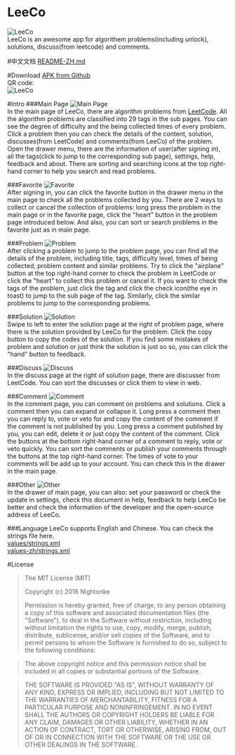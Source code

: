 # LeeCo
![LeeCo](https://github.com/Nightonke/LeeCo/blob/master/PNG/LeeCo_Show_Red.png)  
LeeCo is an awesome app for algorithem problems(including unlock), solutions, discuss(from leetcode) and comments.

#中文文档
[README-ZH.md](https://github.com/Nightonke/CoCoin/blob/master/README-ZH.md)

#Download
[APK from Github](https://github.com/Nightonke/LeeCo/blob/master/APK/LeeCo%20V1.0.0.apk)  
QR code:  
![LeeCo](https://github.com/Nightonke/LeeCo/blob/master/APK/LeeCo%20V1.0.0.png)

#Intro
###Main Page
![Main Page](https://github.com/Nightonke/LeeCo/blob/master/PNG/basic.png)  
In the main page of LeeCo, there are algorithm problems from [LeetCode](https://leetcode.com/problemset/algorithms/). 
All the algorithm problems are classified into 29 tags in the sub pages. You can see the degree of difficulty and the being collected times of every problem. 
Click a problem then you can check the details of the content, solution, discusses(from LeetCode) and comments(from LeeCo) of the problem. 
Open the drawer menu, there are the information of user(after signing in), all the tags(click to jump to the corresponding sub page), settings, help, feedback and about. 
There are sorting and searching icons at the top right-hand corner to help you search and read problems.  

###Favorite
![Favorite](https://github.com/Nightonke/LeeCo/blob/master/PNG/favorite.png)  
After signing in, you can click the favorite button in the drawer menu in the main page to check all the problems collected by you. 
There are 2 ways to collect or cancel the collection of problems: long press the problem in the main page or in the favorite page, click the "heart" button in the problem page introduced below. 
And also, you can sort or search problems in the favorite just as in main page.  

###Problem
![Problem](https://github.com/Nightonke/LeeCo/blob/master/PNG/problem.png)  
After clicking a problem to jump to the problem page, you can find all the details of the problem, including title, tags, difficulty level, times of being collected, problem content and similar problems. 
Try to click the "airplane" button at the top right-hand corner to check the problem in LeetCode or click the "heart" to collect this problem or cancel it. 
If you want to check the tags of the problem, just click the tag and click the check icon(the eye in toast) to jump to the sub page of the tag. 
Similarly, click the similar problems to jump to the corresponding problems.  

###Solution
![Solution](https://github.com/Nightonke/LeeCo/blob/master/PNG/solution.png)  
Swipe to left to enter the solution page at the right of problem page, where there is the solution provided by LeeCo for the problem. 
Click the copy button to copy the codes of the solution. 
If you find some mistakes of problem and solution or just think the solution is just so so, you can click the "hand" button to feedback.  

###Discuss
![Discuss](https://github.com/Nightonke/LeeCo/blob/master/PNG/discuss.png)  
In the discuss page at the right of solution page, there are discusser from LeetCode. 
You can sort the discusses or click them to view in web.  

###Comment
![Comment](https://github.com/Nightonke/LeeCo/blob/master/PNG/comment.png)  
In the comment page, you can comment on problems and solutions. 
Click a comment then you can expand or collapse it. 
Long press a comment then you can reply to, vote or veto for and copy the content of the comment if the comment is not published by you. 
Long press a comment published by you, you can edit, delete it or just copy the content of the comment. 
Click the buttons at the bottom right-hand corner of a comment to reply, vote or veto quickly. 
You can sort the comments or publish your comments through the buttons at the top right-hand corner. 
The times of vote to your comments will be add up to your account. 
You can check this in the drawer in the main page.  

###Other
![Other](https://github.com/Nightonke/LeeCo/blob/master/PNG/other.png)  
In the drawer of main page, you can also: 
set your password or check the update in settings, 
check this document in help, 
feedback to help LeeCo be better and check the information of the developer and the open-source address of LeeCo.  

###Language
LeeCo supports English and Chinese. You can check the strings file here.  
[values/strings.xml](https://github.com/Nightonke/LeeCo/blob/master/app/src/main/res/values/strings.xml)  
[values-zh/strings.xml](https://github.com/Nightonke/LeeCo/blob/master/app/src/main/res/values-zh/strings.xml) 

#License
> The MIT License (MIT)  
> 
> Copyright (c) 2016 Nightonke  
>
> Permission is hereby granted, free of charge, to any person obtaining a copy of this software and associated documentation files (the "Software"), to deal in the Software without restriction, including without limitation the rights to use, copy, modify, merge, publish, distribute, sublicense, and/or sell copies of the Software, and to permit persons to whom the Software is furnished to do so, subject to the following conditions:

> The above copyright notice and this permission notice shall be included in all copies or substantial portions of the Software.

> THE SOFTWARE IS PROVIDED "AS IS", WITHOUT WARRANTY OF ANY KIND, EXPRESS OR IMPLIED, INCLUDING BUT NOT LIMITED TO THE WARRANTIES OF MERCHANTABILITY, FITNESS FOR A PARTICULAR PURPOSE AND NONINFRINGEMENT. IN NO EVENT SHALL THE AUTHORS OR COPYRIGHT HOLDERS BE LIABLE FOR ANY CLAIM, DAMAGES OR OTHER LIABILITY, WHETHER IN AN ACTION OF CONTRACT, TORT OR OTHERWISE, ARISING FROM, OUT OF OR IN CONNECTION WITH THE SOFTWARE OR THE USE OR OTHER DEALINGS IN THE SOFTWARE.  
